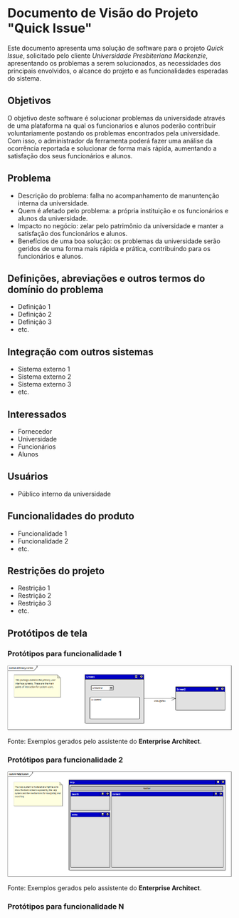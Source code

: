 # Documento de Visão do Projeto "Quick Issue"

Este documento apresenta uma solução de software para o projeto *Quick Issue*, solicitado pelo cliente *Universidade Presbiteriana Mackenzie*, apresentando os problemas a serem solucionados, as necessidades dos principais envolvidos, o alcance do projeto e as funcionalidades esperadas do sistema.

## Objetivos

O objetivo deste software é solucionar problemas da universidade através de uma plataforma na qual os funcionarios e alunos poderão contribuir voluntariamente postando os problemas encontrados pela universidade. Com isso, o administrador da ferramenta poderá fazer uma análise da ocorrência reportada e solucionar de forma mais rápida, aumentando a satisfação dos seus funcionários e alunos.

## Problema

* Descrição do problema: falha no acompanhamento de manuntenção interna da universidade.
* Quem é afetado pelo problema: a própria instituição e os funcionários e alunos da universidade.
* Impacto no negócio: zelar pelo patrimônio da universidade e manter a satisfação dos funcionários e alunos.  
* Benefícios de uma boa solução: os problemas da universidade serão geridos de uma forma mais rápida e prática, contribuindo para os funcionários e alunos.

## Definições, abreviações e outros termos do domínio do problema

* Definição 1
* Definição 2
* Definição 3
* etc.

## Integração com outros sistemas

* Sistema externo 1
* Sistema externo 2
* Sistema externo 3
* etc.
 
## Interessados

* Fornecedor
* Universidade
* Funcionários
* Alunos

## Usuários

* Público interno da universidade

## Funcionalidades do produto

* Funcionalidade 1
* Funcionalidade 2
* etc.

## Restrições do projeto

* Restrição 1
* Restrição 2
* Restrição 3
* etc.

## Protótipos de tela

### Protótipos para funcionalidade 1

![](proto1.png)

Fonte: Exemplos gerados pelo assistente do **Enterprise Architect**.

### Protótipos para funcionalidade 2

![](proto2.png)

Fonte: Exemplos gerados pelo assistente do **Enterprise Architect**.

### Protótipos para funcionalidade N
